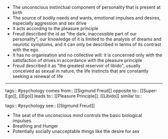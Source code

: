 - The unconscious instinctual component of personality that is present at birth
- The source of bodily needs and wants, emotional impulses and desires, especially aggression and sex drive
- It acts according to the pleasure principle
- Freud described the id as "the dark, inaccessible part of our personality", our knowledge of it is limited to the analysis of dreams and neurotic symptoms, and it can only be described in terms of its contrast with the ego
- It has no organisation and no collective will: it is concerned only with the satisfaction of drives in accordance with the pleasure principle
- Freud described it as "the greatest reservoir of libido", usually conceived as sexual in nature, the life instincts that are constantly seeking a renewal of life

***
tags:: #psychology 
comes from:: [[Sigmund Freud]]
opposite to:: [[Super-Ego]], [[Ego]]
leads to:: [[Pleasure Principle]]. [[Libido]]
similar to::

tags:: #psychology 
see:: [[Sigmund Freud]]

- The seat of the unconscious mind controls the basic biological impulses.
- Breathing and Hunger 
- Potentially socially unacceptable things like the desire for sex